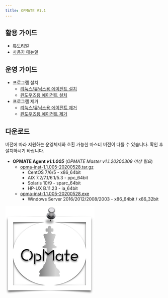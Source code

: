 ```yaml
---
title: OPMATE V1.1
---
```


## 활용 가이드

- [튜토리얼](QuickTutorial.md)
- [사용자 매뉴얼](UserManual.md)

## 운영 가이드

- 프로그램 설치
  - [리눅스/유닉스용 에이전트 설치](InstallAgentLinux.md)
  - [윈도우즈용 에이전트 설치](InstallAgentWindows.md)
- 프로그램 제거
  - [리눅스/유닉스용 에이전트 제거](UninstallAgentLinux.md)
  - [윈도우즈용 에이전트 제거](UninstallAgentWindows.md)

## 다운로드

버전에 따라 지원하는 운영체제와 호환 가능한 마스터 버전이 다를 수 있습니다. 확인 후 설치하시기 바랍니다.

- **OPMATE Agent _v1.1.005_** (*OPMATE Master v1.1.20200309 이상 필요*)
  - [opma-inst-1.1.005-20200528.tar.gz](https://github.com/opmate/opmate.github.io/releases/download/OPMATE-AGENT-v1.1.005/opma-inst-1.1.005-20200528.tar.gz)
    - CentOS 7/6/5 - x86_64bit
    - AIX 7.2/7.1/6.1/5.3 - ppc_64bit
    - Solaris 10/9 - sparc_64bit
    - HP-UX B.11.23 - ia_64bit
  - [opma-inst-1.1.005-20200528.exe](https://github.com/opmate/opmate.github.io/releases/download/OPMATE-AGENT-v1.1.005/opma-inst-1.1.005-20200528.exe)
    - Windows Server 2016/2012/2008/2003 - x86_64bit / x86_32bit

![Alt text](/img/checkmate-small.png)
